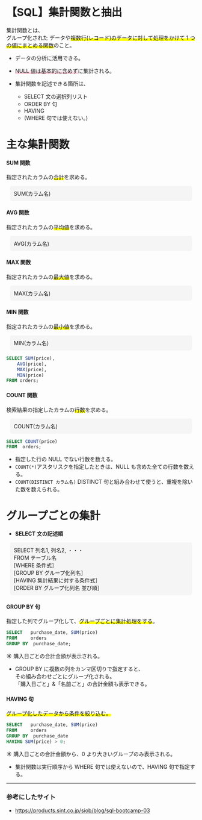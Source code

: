 # 【SQL】集計関数と抽出

集計関数とは、  
グループ化された データや<span style="background: linear-gradient(transparent 60%, #ffff00 60%);">複数行(レコード)のデータに対して処理をかけて 1 つの値にまとめる関数</span>のこと。

- データの分析に活用できる。

- <span style="background: linear-gradient(transparent 40%, #F9C1CF 100%);">NULL 値は基本的に含めず</span>に集計される。

- 集計関数を記述できる箇所は、<br>
  - SELECT 文の選択列リスト<br>
  - ORDER BY 句<br>
  - HAVING<br>
  - (WHERE 句では使えない。)

# 主な集計関数

#### SUM 関数

指定されたカラムの<span style="background: linear-gradient(transparent 60%, #ffff00 60%);">合計</span>を求める。

<div style="background: #f5f5f5;  border-radius: 5px; padding: 10px; margin: 10px;">
<p style="margin: 0;">
SUM(カラム名)
</p>
</div>

#### AVG 関数

指定されたカラムの<span style="background: linear-gradient(transparent 60%, #ffff00 60%);">平均値</span>を求める。

<div style="background: #f5f5f5;  border-radius: 5px; padding: 10px; margin: 10px;">
<p style="margin: 0;">
AVG(カラム名)
</p>
</div>

#### MAX 関数

指定されたカラムの<span style="background: linear-gradient(transparent 60%, #ffff00 60%);">最大値</span>を求める。

<div style="background: #f5f5f5;  border-radius: 5px; padding: 10px; margin: 10px;">
<p style="margin: 0;">
MAX(カラム名)
</p>
</div>

#### MIN 関数

指定されたカラムの<span style="background: linear-gradient(transparent 60%, #ffff00 60%);">最小値</span>を求める。

<div style="background: #f5f5f5;  border-radius: 5px; padding: 10px; margin: 10px;">
<p style="margin: 0;">
MIN(カラム名)
</p>
</div>

```SQL
SELECT SUM(price),
    AVG(price),
    MAX(price),
    MIN(price)
FROM orders;
```

#### COUNT 関数

検索結果の指定したカラムの<span style="background: linear-gradient(transparent 60%, #ffff00 60%);">行数</span>を求める。

<div style="background: #f5f5f5;  border-radius: 5px; padding: 10px; margin: 10px;">
<p style="margin: 0;">
COUNT(カラム名)
</p>
</div>

```SQL
SELECT COUNT(price)
FROM  orders;
```

- 指定した行の NULL でない行数を数える。
- `COUNT(*)`アスタリスクを指定したときは、NULL も含めた全ての行数を数える。
- `COUNT(DISTINCT カラム名)` DISTINCT 句と組み合わせて使うと、重複を除いた数を数えられる。

# グループごとの集計

- **SELECT 文の記述順**
<div style="background: #f5f5f5;  border-radius: 5px; padding: 10px; margin: 10px;">
<p style="margin: 0;">
SELECT 列名1, 列名2, ・・・<br>
 FROM テーブル名<br>
 [WHERE 条件式］<br>
 [GROUP BY グループ化列名］<br>
 [HAVING 集計結果に対する条件式］<br>
 [ORDER BY グループ化列名 並び順］
</p>
</div>

#### GROUP BY 句

指定した列でグループ化して、<span style="background: linear-gradient(transparent 60%, #ffff00 60%);">グループごとに集計処理をする</span>。

```SQL
SELECT   purchase_date, SUM(price)
FROM     orders
GROUP BY  purchase_date;
```

☀︎ 購入日ごとの合計金額が表示される。

- GROUP BY に複数の列をカンマ区切りで指定すると、  
  その組み合わせごとにグループ化される。  
  「購入日ごと」&「名前ごと」の合計金額も表示できる。

#### HAVING 句

<span style="background: linear-gradient(transparent 60%, #ffff00 60%);">グループ化したデータから条件を絞り込む。 </span>

```SQL
SELECT   purchase_date, SUM(price)
FROM     orders
GROUP BY  purchase_date
HAVING SUM(price) > 0;
```

☀︎ 購入日ごとの合計金額から、0 より大きいグループのみ表示される。

- 集計関数は実行順序から WHERE 句では使えないので、HAVING 句で指定する。

---

### 参考にしたサイト

- https://products.sint.co.jp/siob/blog/sql-bootcamp-03
